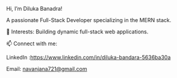 Hi, I’m Diluka Banadra!

A passionate Full-Stack Developer specializing in the MERN stack.

🚀 Interests: Building dynamic full-stack web applications.

📫 Connect with me:

LinkedIn :https://www.linkedin.com/in/diluka-bandara-5636ba30a

Email: navanjana721@gmail.com

   




 
 

